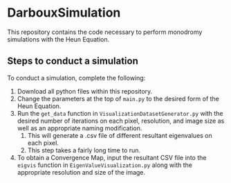 # DarbouxSimulation
This repository contains the code necessary to perform monodromy simulations with the Heun Equation.

## Steps to conduct a simulation
To conduct a simulation, complete the following:
1. Download all python files within this repository.
2. Change the parameters at the top of `main.py` to the desired form of the Heun Equation.
3. Run the `get_data` function in `VisualizationDatasetGenerator.py` with the desired number of iterations on each pixel, resolution, and image size as well as an appropriate naming modification.
   1. This will generate a .csv file of different resultant eigenvalues on each pixel.
   2. This step takes a fairly long time to run.
4. To obtain a Convergence Map, input the resultant CSV file into the `eigvis` function in `EigenValueVisualization.py` along with the appropriate resolution and size of the image.

